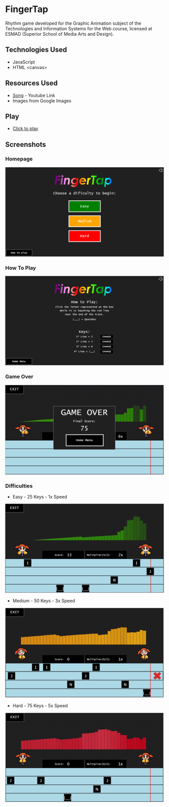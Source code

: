 # FingerTap

Rhythm game developed for the Graphic Animation subject of the Technologies and Information Systems for the Web course, licensed at ESMAD (Superior School of Media Arts and Design).


## Technologies Used

* JavaScript
* HTML \<canvas\>

## Resources Used

* [Song](https://www.youtube.com/watch?v=UBVoONryE3s) - Youtube Link
* Images from Google Images

## Play
* [Click to play](https://cdn.rawgit.com/DanielC14/FingerTap/5f046f17/index.html)

## Screenshots

### Homepage
![Home Menu](screenshots/HomeMenu.PNG?raw=true)

### How To Play
![Home Menu](screenshots/HowToPlay.PNG?raw=true)

### Game Over
![Home Menu](screenshots/GameOver.PNG?raw=true)

### Difficulties

* Easy
 \- 25 Keys
 \- 1x Speed

![Home Menu](screenshots/GMEasy.PNG?raw=true)

* Medium
 \- 50 Keys
 \- 3x Speed

![Home Menu](screenshots/GMMedium.PNG?raw=true)

* Hard
 \- 75 Keys
 \- 5x Speed

![Home Menu](screenshots/GMHard.PNG?raw=true)
